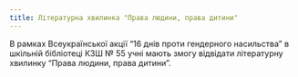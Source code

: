 ```yaml
---
title: Літературна хвилинка "Права людини, права дитини"
---
```


В рамках Всеукраїнської акції “16 днів проти гендерного насильства” в шкільній бібліотеці КЗШ № 55 учні мають змогу відвідати літературну хвилинку “Права людини, права дитини”.

<slideshow id="72157651278003728"></slideshow>
